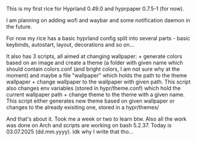 This is my first rice for Hyprland 0.49.0 and hyprpaper 0.7.5-1 (for now).

I am planning on adding wofi and waybar and some notification daemon in the future.

For now my rice has a basic hyprland config split into several parts - basic keybinds, autostart, layout, decorations and so on...

It also has 3 scripts, all aimed at changing wallpaper: 
    + generate colors based on an image and create a theme (a folder with given name which should contain colors.conf (and bright colors, I am not sure why at the moment) and maybe a file "wallpaper" which holds the path to the theme wallpaper
    + change wallpaper to the wallpaper with given path. This script also changes env variables (stored in hypr/theme.conf) which hold the current wallpaper path
    + change theme to the theme with a given name. This script either generates new theme based on given wallpaper or changes to the already exisiting one, stored in a hypr/themes/

And that's about it. Took me a week or two to learn btw. Also all the work was done on Arch and scripts are working on bash 5.2.37. Today is 03.07.2025 (dd.mm.yyyy). Idk why I write that tho...
